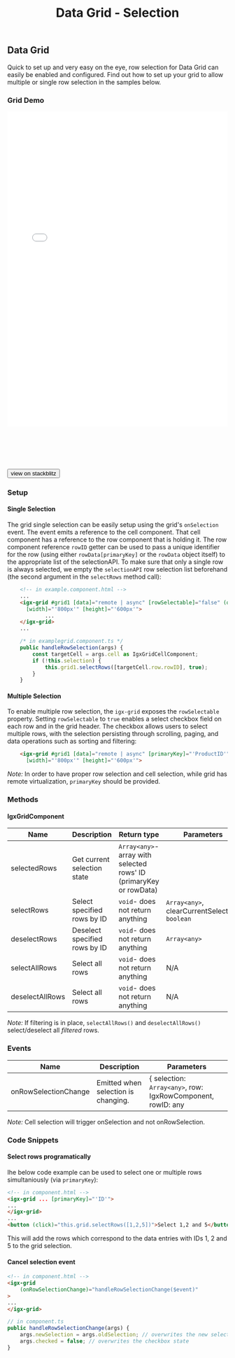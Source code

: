 ﻿---
title: Data Grid - Selection
_description: A detailed guid on how to implement and best configure the igx-grid selection property for a grid on your page.
_keywords: Ignite UI for Angular, UI controls, Angular widgets, web widgets, UI widgets, Angular, Native Angular Components Suite, Native Angular Controls, Native Angular Components Library, Angular Data Grid component, Angular Data Grid control, Angular Grid component, Angular Grid control, Angular High Performance Grid, Angular Grid Row Selection, Angular Grid Selection, Grid Row Selection, Grid Selection
_language: ja
---

## Data Grid

Quick to set up and very easy on the eye, row selection for Data Grid can easily be enabled and configured. Find out how to set up your grid to allow multiple or single row selection in the samples below.
<div class="divider"></div>

### Grid Demo

<div class="sample-container loading" style="height:800px">
    <iframe id="grid-selection-iframe" src='{environment:demosBaseUrl}/grid-selection' width="100%" height="90%" seamless frameBorder="0" onload="onSampleIframeContentLoaded(this);"></iframe>
</div>
<br/>
<div>
<button data-localize="stackblitz" class="stackblitz-btn" data-iframe-id="grid-selection" data-demos-base-url="{environment:demosBaseUrl}">view on stackblitz</button>
</div>
<div class="divider--half"></div>


### Setup

#### Single Selection

The grid single selection can be easily setup using the grid's `onSelection` event. The event emits a reference to the cell component. That cell component has a reference to the row component that is holding it. The row component reference `rowID` getter can be used to pass a unique identifier for the row (using either `rowData[primaryKey]` or the `rowData` object itself) to the appropriate list of the selectionAPI. To make sure that only a single row is always selected, we empty the `selectionAPI` row selection list beforehand (the second argument in the `selectRows` method call):

```html
    <!-- in example.component.html -->
    ...
    <igx-grid #grid1 [data]="remote | async" [rowSelectable]="false" (onSelection)="handleRowSelection($event)"
      [width]="'800px'" [height]="'600px'">
            ...
    </igx-grid>
    ...
```
```typescript
    /* in examplegrid.component.ts */
    public handleRowSelection(args) {
        const targetCell = args.cell as IgxGridCellComponent;
        if (!this.selection) {
            this.grid1.selectRows([targetCell.row.rowID], true);
        }
    }

```

#### Multiple Selection

To enable multiple row selection, the `igx-grid` exposes the `rowSelectable` property. Setting `rowSelectable` to `true` enables a select checkbox field on each row and in the grid header. The checkbox allows users to select multiple rows, with the selection persisting through scrolling, paging, and data operations such as sorting and filtering:

```html
    <igx-grid #grid1 [data]="remote | async" [primaryKey]="'ProductID'" [rowSelectable]="selection" (onSelection)="handleRowSelection($event)"
      [width]="'800px'" [height]="'600px'">
```

*Note:* In order to have proper row selection and cell selection, while grid has remote virtualization, `primaryKey` should be provided.

### Methods

#### IgxGridComponent

   | Name     | Description                | Return type                                       | Parameters           |
   |----------|----------------------------|---------------------------------------------------|----------------------|
   | selectedRows | Get current selection state    | `Array<any>`- array with selected rows' ID (primaryKey or rowData)| |
   | selectRows   | Select specified rows by ID      | `void`- does not return anything | `Array<any>`, clearCurrentSelection: `boolean`    |   
   | deselectRows | Deselect specified rows by ID    | `void`- does not return anything | `Array<any>` |
   | selectAllRows | Select all rows            | `void`- does not return anything |    N/A                    |
   | deselectAllRows | Select all rows          | `void`- does not return anything |    N/A                    |

*Note:* If filtering is in place, `selectAllRows()` and `deselectAllRows()` select/deselect all *filtered* rows.

### Events
|Name|Description|Parameters|
|--|--|--|
| onRowSelectionChange | Emitted when selection is changing. | { selection: `Array<any>`, row: IgxRowComponent, rowID: any|

*Note:* Cell selection will trigger onSelection and not onRowSelection.

### Code Snippets

#### Select rows programatically
Ihe below code example can be used to select one or multiple rows simultaniously (via `primaryKey`):
```html
<!-- in component.html -->
<igx-grid ... [primaryKey]="'ID'">
...
</igx-grid>
...
<button (click)="this.grid.selectRows([1,2,5])">Select 1,2 and 5</button>
```
This will add the rows which correspond to the data entries with IDs 1, 2 and 5 to the grid selection.

#### Cancel selection event
```html
<!-- in component.html -->
<igx-grid
    (onRowSelectionChange)="handleRowSelectionChange($event)"
>
...
</igx-grid>
```
```typescript
// in component.ts
public handleRowSelectionChange(args) {
    args.newSelection = args.oldSelection; // overwrites the new selection, making it so that no new row(s) are entered in the selectionAPI
    args.checked = false; // overwrites the checkbox state 
}
```
